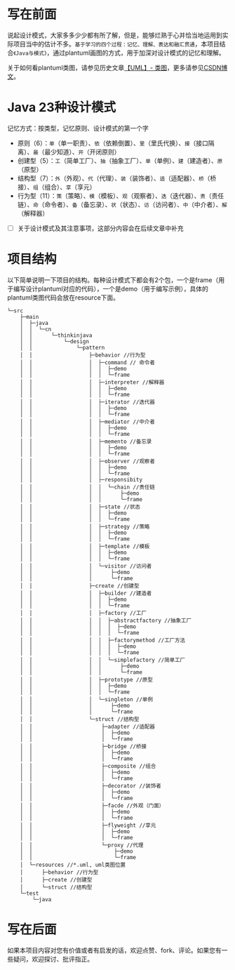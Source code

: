 
写在前面
=========================
说起设计模式，大家多多少少都有所了解，但是，能够烂熟于心并恰当地运用到实际项目当中的估计不多。`基于学习的四个过程：记忆、理解、表达和融汇贯通`，本项目结合`《Java与模式》`，通过plantuml画图的方式，用于加深对设计模式的记忆和理解。

关于如何看plantuml类图，请参见历史文章[【UML】- 类图](https://blog.csdn.net/u010773514/article/details/124796460)，更多请参见[CSDN博文](https://blog.csdn.net/u010773514)。

Java 23种设计模式
=========================
记忆方式：按类型，记忆原则、设计模式的第一个字
- 原则（6）：`单`（单一职责）、`依`（依赖倒置）、`里`（里氏代换）、`接`（接口隔离）、`最`（最少知道）、`开`（开闭原则）
- 创建型（5）：`工`（简单工厂）、`抽`（抽象工厂）、`单`（单例）、`建`（建造者）、`原`（原型）
- 结构型（7）：`外`（外观）、`代`（代理）、`装`（装饰者）、`适`（适配器）、`桥`（桥接）、`组`（组合）、`享`（享元）
- 行为型（11）：`策`（策略）、`模`（模板）、`观`（观察者）、`迭`（迭代器）、`责`（责任链）、`命`（命令者）、`备`（备忘录）、`状`（状态）、`访`（访问者）、`中`（中介者）、`解`（解释器）

- [ ] 关于设计模式及其注意事项，这部分内容会在后续文章中补充

项目结构
=========================
以下简单说明一下项目的结构。每种设计模式下都会有2个包，一个是frame（用于编写设计plantuml对应的代码），一个是demo（用于编写示例），具体的plantuml类图代码会放在resource下面。

```
└─src
    ├─main
    │  ├─java
    │  │  └─cn
    │  │      └─thinkinjava
    │  │          └─design
    │  │              └─pattern
    │  │                  ├─behavior //行为型
    │  │                  │  ├─command // 命令者
    │  │                  │  │  ├─demo
    │  │                  │  │  └─frame
    │  │                  │  ├─interpreter //解释器
    │  │                  │  │  ├─demo
    │  │                  │  │  └─frame
    │  │                  │  ├─iterator //迭代器
    │  │                  │  │  ├─demo
    │  │                  │  │  └─frame
    │  │                  │  ├─mediator //中介者
    │  │                  │  │  ├─demo
    │  │                  │  │  └─frame
    │  │                  │  ├─memento //备忘录
    │  │                  │  │  ├─demo
    │  │                  │  │  └─frame
    │  │                  │  ├─observer //观察者
    │  │                  │  │  ├─demo
    │  │                  │  │  └─frame
    │  │                  │  ├─responsibity
    │  │                  │  │  └─chain //责任链
    │  │                  │  │      ├─demo
    │  │                  │  │      └─frame
    │  │                  │  ├─state //状态
    │  │                  │  │  ├─demo
    │  │                  │  │  └─frame
    │  │                  │  ├─strategy //策略
    │  │                  │  │  ├─demo
    │  │                  │  │  └─frame
    │  │                  │  ├─template //模板
    │  │                  │  │  ├─demo
    │  │                  │  │  └─frame
    │  │                  │  └─visitor //访问者
    │  │                  │      ├─demo
    │  │                  │      └─frame
    │  │                  ├─create //创建型
    │  │                  │  ├─builder //建造者
    │  │                  │  │  ├─demo
    │  │                  │  │  └─frame
    │  │                  │  ├─factory //工厂
    │  │                  │  │  ├─abstractfactory //抽象工厂
    │  │                  │  │  │  ├─demo
    │  │                  │  │  │  └─frame
    │  │                  │  │  ├─factorymethod //工厂方法
    │  │                  │  │  │  ├─demo
    │  │                  │  │  │  └─frame
    │  │                  │  │  └─simplefactory //简单工厂
    │  │                  │  │      ├─demo
    │  │                  │  │      └─frame
    │  │                  │  ├─prototype //原型
    │  │                  │  │  ├─demo
    │  │                  │  │  └─frame
    │  │                  │  └─singleton //单例
    │  │                  │      ├─demo
    │  │                  │      └─frame
    │  │                  └─struct //结构型
    │  │                      ├─adapter //适配器
    │  │                      │  ├─demo
    │  │                      │  └─frame
    │  │                      ├─bridge //桥接
    │  │                      │  ├─demo
    │  │                      │  └─frame
    │  │                      ├─composite //组合
    │  │                      │  ├─demo
    │  │                      │  └─frame
    │  │                      ├─decorator //装饰者
    │  │                      │  ├─demo
    │  │                      │  └─frame
    │  │                      ├─facde //外观（门面）
    │  │                      │  ├─demo
    │  │                      │  └─frame
    │  │                      ├─flyweight //享元
    │  │                      │  ├─demo
    │  │                      │  └─frame
    │  │                      └─proxy //代理
    │  │                          ├─demo
    │  │                          └─frame
    │  └─resources //*.uml, uml类图位置
    │      ├─behavior //行为型
    │      ├─create //创建型
    │      └─struct //结构型
    └─test
        └─java
```

写在后面
=========================
如果本项目内容对您有价值或者有启发的话，欢迎点赞、fork、评论。如果您有一些疑问，欢迎探讨、批评指正。
